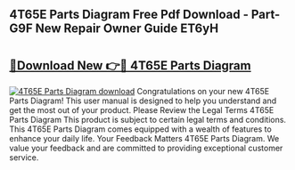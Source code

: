 ## 4T65E Parts Diagram Free Pdf Download - Part-G9F New Repair Owner Guide ET6yH

# <h2><a href="http://dfufa9z.blite.top/?on=4T65E+Parts+Diagram">🔗Download New 👉🔴 4T65E Parts Diagram</a></h2>

[![4T65E Parts Diagram download](https://i.imgur.com/lujVjoI.png)](http://dfufa9z.blite.top/?on=4T65E+Parts+Diagram)
Congratulations on your new 4T65E Parts Diagram! This user manual is designed to help you understand and get the most out of your product. Please Review the Legal Terms 4T65E Parts Diagram This product is subject to certain legal terms and conditions. This 4T65E Parts Diagram comes equipped with a wealth of features to enhance your daily life. Your Feedback Matters 4T65E Parts Diagram. We value your feedback and are committed to providing exceptional customer service.
